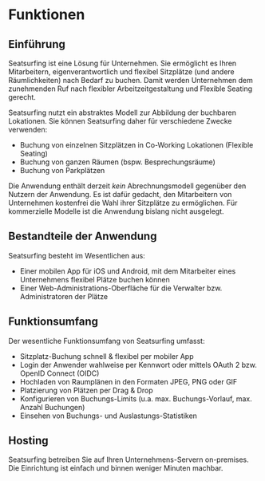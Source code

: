 # Funktionen

## Einführung
Seatsurfing ist eine Lösung für Unternehmen. Sie ermöglicht es Ihren Mitarbeitern, eigenverantwortlich und flexibel Sitzplätze (und andere Räumlichkeiten) nach Bedarf zu buchen. Damit werden Unternehmen dem zunehmenden Ruf nach flexibler Arbeitzeitgestaltung und Flexible Seating gerecht.

Seatsurfing nutzt ein abstraktes Modell zur Abbildung der buchbaren Lokationen. Sie können Seatsurfing daher für verschiedene Zwecke verwenden:

* Buchung von einzelnen Sitzplätzen in Co-Working Lokationen (Flexible Seating)
* Buchung von ganzen Räumen (bspw. Besprechungsräume)
* Buchung von Parkplätzen

Die Anwendung enthält derzeit *kein* Abrechnungsmodell gegenüber den Nutzern der Anwendung. Es ist dafür gedacht, den Mitarbeitern von Unternehmen kostenfrei die Wahl ihrer Sitzplätze zu ermöglichen. Für kommerzielle Modelle ist die Anwendung bislang nicht ausgelegt.

## Bestandteile der Anwendung
Seatsurfing besteht im Wesentlichen aus:

* Einer mobilen App für iOS und Android, mit dem Mitarbeiter eines Unternehmens flexibel Plätze buchen können
* Einer Web-Administrations-Oberfläche für die Verwalter bzw. Administratoren der Plätze

## Funktionsumfang
Der wesentliche Funktionsumfang von Seatsurfing umfasst:

* Sitzplatz-Buchung schnell & flexibel per mobiler App
* Login der Anwender wahlweise per Kennwort oder mittels OAuth 2 bzw. OpenID Connect (OIDC)
* Hochladen von Raumplänen in den Formaten JPEG, PNG oder GIF
* Platzierung von Plätzen per Drag & Drop
* Konfigurieren von Buchungs-Limits (u.a. max. Buchungs-Vorlauf, max. Anzahl Buchungen)
* Einsehen von Buchungs- und Auslastungs-Statistiken

## Hosting
Seatsurfing betreiben Sie auf Ihren Unternehmens-Servern on-premises. Die Einrichtung ist einfach und binnen weniger Minuten machbar.